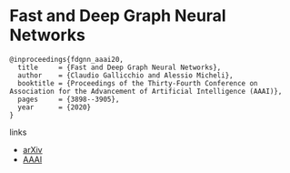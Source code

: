 # Fast and Deep Graph Neural Networks

```
@inproceedings{fdgnn_aaai20,
  title     = {Fast and Deep Graph Neural Networks},
  author    = {Claudio Gallicchio and Alessio Micheli},
  booktitle = {Proceedings of the Thirty-Fourth Conference on Association for the Advancement of Artificial Intelligence (AAAI)},
  pages	    = {3898--3905},
  year      = {2020}
}
```

links
- [arXiv](https://arxiv.org/abs/1911.08941)
- [AAAI](https://aaai.org/ojs/index.php/AAAI/article/view/5803)